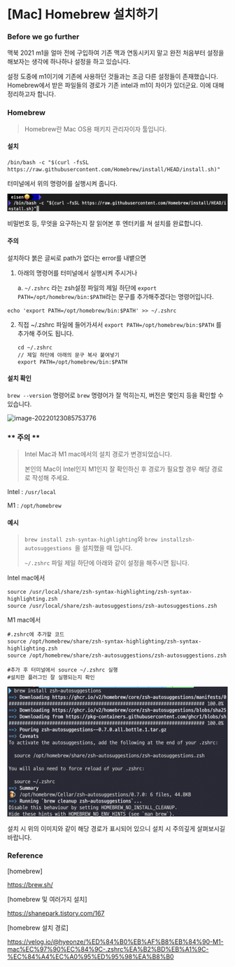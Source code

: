 # [Mac] Homebrew 설치하기 

### Before we go further

맥북 2021 m1을 얼마 전에 구입하여 기존 맥과 연동시키지 말고 완전 처음부터 설정을 해보자는 생각에 하나하나 설정을 하고 있습니다.

설정 도중에 m1이기에 기존에 사용하던 것들과는 조금 다른 설정들이 존재했습니다. Homebrew에서 받은 파일들의 경로가 기존 intel과 m1이 차이가 있더군요. 이에 대해 정리하고자 합니다.



### Homebrew

> Homebrew란 Mac OS용 패키지 관리자이자 툴입니다.

#### 설치

``` 
/bin/bash -c "$(curl -fsSL https://raw.githubusercontent.com/Homebrew/install/HEAD/install.sh)"
```

터미널에서 위의 명령어를 실행시켜 줍니다.

![image-20220123085005182](https://raw.githubusercontent.com/KrGil/TIL/main/OS/Mac/m1_homebrew_path.assets/image-20220123085005182.png)

비밀번호 등, 무엇을 요구하는지 잘 읽어본 후 엔터키를 쳐 설치를 완료합니다.

#### 주의

설치하다 붉은 글씨로 path가 없다는 error를 내뱉으면

1. 아래의 명령어를 터미널에서 실행시켜 주시거나

   a. ```~/.zshrc``` 라는 zsh설정 파일의 제일 하단에 ```export PATH=/opt/homebrew/bin:$PATH```라는 문구를 추가해주겠다는 명령어입니다.

```
echo 'export PATH=/opt/homebrew/bin:$PATH' >> ~/.zshrc
```

2. 직접 ~/.zshrc 파일에 들어가셔서 ```export PATH=/opt/homebrew/bin:$PATH``` 를 추가해 주어도 됩니다.

   ```
   cd ~/.zshrc
   // 제일 하단에 아래의 문구 복사 붙여넣기
   export PATH=/opt/homebrew/bin:$PATH
   ```



#### 설치 확인

```brew --version``` 명령어로 ```brew``` 명령어가 잘 먹히는지, 버전은 몇인지 등을 확인할 수 있습니다.

![image-20220123085753776](https://raw.githubusercontent.com/KrGil/TIL/main/OS/Mac/m1_homebrew_path.assets/image-20220123085753776.png)



### ** 주의 **

> Intel Mac과 M1 mac에서의 설치 경로가 변경되었습니다. 
>
> 본인의 Mac이 Intel인지 M1인지 잘 확인하신 후 경로가 필요할 경우 해당 경로로 작성해 주세요.

Intel :  `/usr/local`

M1 :  `/opt/homebrew`

#### 예시

> ```brew install zsh-syntax-highlighting```와 ```brew installzsh-autosuggestions ```을 설치했을 때 입니다.
>
> ```~/.zshrc``` 파일 제일 하단에 아래와 같이 설정을 해주시면 됩니다.

Intel mac에서

```null
source /usr/local/share/zsh-syntax-highlighting/zsh-syntax-highlighting.zsh
source /usr/local/share/zsh-autosuggestions/zsh-autosuggestions.zsh
```

M1 mac에서

```null
#.zshrc에 추가할 코드
source /opt/homebrew/share/zsh-syntax-highlighting/zsh-syntax-highlighting.zsh
source /opt/homebrew/share/zsh-autosuggestions/zsh-autosuggestions.zsh

#추가 후 터미널에서 source ~/.zshrc 실행
#설치한 플러그인 잘 실행되는지 확인
```

![image-20220123091002870](https://raw.githubusercontent.com/KrGil/TIL/main/OS/Mac/m1_homebrew_path.assets/image-20220123091002870.png)

설치 시 위의 이미지와 같이 해당 경로가 표시되어 있으니 설치 시 주의깊게 살펴보시길 바랍니다.

### Reference

[homebrew]

https://brew.sh/

[homebrew 및 여러가지 설치]

https://shanepark.tistory.com/167

[homebrew 설치 경로]

https://velog.io/@hyeonze/%ED%84%B0%EB%AF%B8%EB%84%90-M1-mac%EC%97%90%EC%84%9C-.zshrc%EA%B2%BD%EB%A1%9C-%EC%84%A4%EC%A0%95%ED%95%98%EA%B8%B0